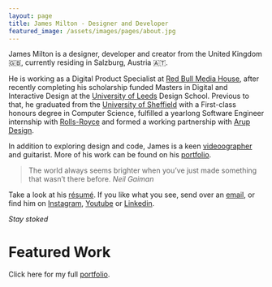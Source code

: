 ```yaml
---
layout: page
title: James Milton - Designer and Developer
featured_image: /assets/images/pages/about.jpg
---
```


James Milton is a designer, developer and creator from the United Kingdom 🇬🇧, currently residing in Salzburg, Austria 🇦🇹.

He is working as a Digital Product Specialist at [Red Bull Media House](https://www.redbullmediahouse.com/enk), after recently completing his scholarship funded Masters in Digital and Interactive Design at the [University of Leeds](http://www.leeds.ac.uk) Design School. Previous to that, he graduated from the [University of Sheffield](http://www.sheffield.ac.uk) with a First-class honours degree in Computer Science, fulfilled a yearlong Software Engineer internship with [Rolls-Royce](http://www.rolls-royce.com) and formed a working partnership with [Arup Design](http://www.arup.com).

In addition to exploring design and code, James is a keen [videoographer](https://www.youtube.com/channel/UC4G3WR8U8Uk0OY62jD1Ut_w) and guitarist. More of his work can be found on his [portfolio](https://jamesmilton.me/portfolio).

>The world always seems brighter when you’ve just made something that wasn’t there before. <cite>Neil Gaiman</cite>

Take a look at his [résumé](https://drive.google.com/file/d/1meFAdxZk85ijy1dmp-P3f6xIMR_sW6NW/view). If you like what you see, send over an [email](mailto:james.milton@me.com), or find him on [Instagram](https://www.instagram.com/james.jpg/), [Youtube](https://www.youtube.com/channel/UC4G3WR8U8Uk0OY62jD1Ut_w) or [Linkedin](https://www.linkedin.com/in/jmltn/).

*Stay stoked*



# Featured Work
Click here for my full [portfolio](https://jamesmilton.me/portfolio).
